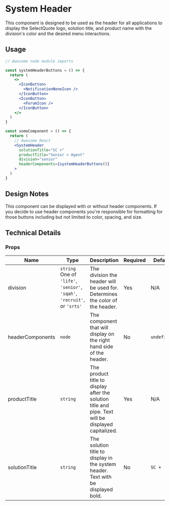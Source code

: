 # System Header

This component is designed to be used as the header for all applications to display the SelectQuote logo, solution title, and product name with the division's color and the desired menu interactions.

## Usage

```jsx
// Awesome node module imports

const systemHeaderButtons = () => {
  return (
    <>
      <IconButton>
        <NotificationNoneIcon />
      </IconButton>
      <IconButton>
        <ForumIcon />
      </IconButton>
    </>
  )
}

const someComponent = () => {
  return (
    // Awesome React
    <SystemHeader
      solutionTitle="SC +"
      productTitle="Senior > Agent"
      division="senior"
      headerComponents={systemHeaderButtons()}
    >
  )
}
```

## Design Notes

This component can be displayed with or without header components. If you decide to use header components you're responsible for formatting for those buttons including but not limited to color, spacing, and size.

## Technical Details

### Props

| Name             | Type                                                                           | Description                                                                                         | Required | Default     |
| ---------------- | ------------------------------------------------------------------------------ | --------------------------------------------------------------------------------------------------- | -------- | ----------- |
| division         | `string` <br />One of `'life'`, `'senior'`, `'sqah'`, `'recruit'`, or `'srts'` | The division the header will be used for. Determines the color of the header.                       | Yes      | N/A         |
| headerComponents | `node`                                                                         | The component that will display on the right hand side of the header.                               | No       | `undefined` |
| productTitle     | `string`                                                                       | The product title to display after the solution title and pipe. Text will be displayed capitalized. | Yes      | N/A         |
| solutionTitle    | `string`                                                                       | The solution title to display in the system header. Text with be displayed bold.                    | No       | `SC +`      |
